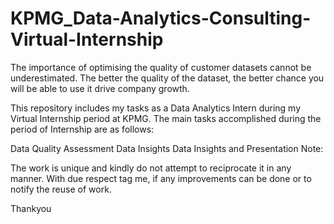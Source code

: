 # KPMG_Data-Analytics-Consulting-Virtual-Internship

The importance of optimising the quality of customer datasets cannot be underestimated. The better the quality of the dataset, the better chance you will be able to use it drive company growth.

This repository includes my tasks as a Data Analytics Intern during my Virtual Internship period at KPMG. The main tasks accomplished during the period of Internship are as follows:

Data Quality Assessment
Data Insights
Data Insights and Presentation
Note:

The work is unique and kindly do not attempt to reciprocate it in any manner. With due respect tag me, if any improvements can be done or to notify the reuse of work.

Thankyou

